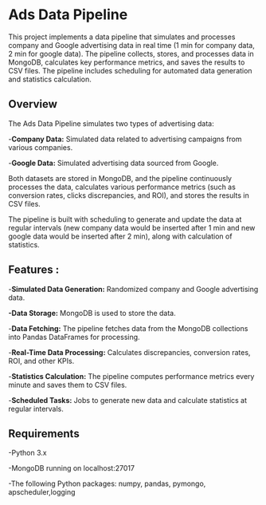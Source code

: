 # **Ads Data Pipeline**

This project implements a data pipeline that simulates and processes company and Google advertising data in real time (1 min for company data, 2 min for google data). The pipeline collects, stores, and processes data in MongoDB, calculates key performance metrics, and saves the results to CSV files. 
The pipeline includes scheduling for automated data generation and statistics calculation.

## **Overview**

The Ads Data Pipeline simulates two types of advertising data:

-**Company Data:** Simulated data related to advertising campaigns from various companies.

-**Google Data:** Simulated advertising data sourced from Google.

Both datasets are stored in MongoDB, and the pipeline continuously processes the data, calculates various performance metrics (such as conversion rates, clicks discrepancies, and ROI), and stores the results in CSV files.

The pipeline is built with scheduling to generate and update the data at regular intervals (new company data would be inserted after 1 min and new google data would be inserted after 2 min), along with calculation of statistics.

## **Features :**

-**Simulated Data Generation:** Randomized company and Google advertising data.

**-Data Storage:** MongoDB is used to store the data.

-**Data Fetching:** The pipeline fetches data from the MongoDB collections into Pandas DataFrames for processing.

-**Real-Time Data Processing:** Calculates discrepancies, conversion rates, ROI, and other KPIs.

-**Statistics Calculation:** The pipeline computes performance metrics every minute and saves them to CSV files.

-**Scheduled Tasks:** Jobs to generate new data and calculate statistics at regular intervals.

## **Requirements**

-Python 3.x

-MongoDB running on localhost:27017

-The following Python packages:  numpy, pandas, pymongo, apscheduler,logging
